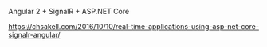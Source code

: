 Angular 2 + SignalR + ASP.NET Core

https://chsakell.com/2016/10/10/real-time-applications-using-asp-net-core-signalr-angular/